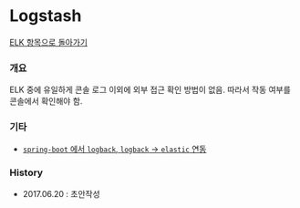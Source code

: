 # Logstash

[ELK 항목으로 돌아가기](https://github.com/juneyoung/DEV-INFOS/edit/master/ELK)

### 개요
ELK 중에 유일하게 콘솔 로그 이외에 외부 접근 확인 방법이 없음. 따라서 작동 여부를 콘솔에서 확인해야 함.

### 기타
- [`spring-boot` 에서 `logback`, `logback` -> `elastic` 연동]()

### History
- 2017.06.20 : 초안작성

